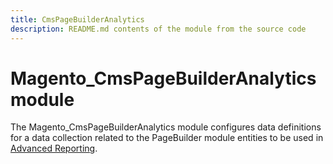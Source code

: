 ```yaml
---
title: CmsPageBuilderAnalytics
description: README.md contents of the module from the source code
---
```


# Magento_CmsPageBuilderAnalytics module

The Magento_CmsPageBuilderAnalytics module configures data definitions for a data collection related to the PageBuilder module entities to be used in [Advanced Reporting](https://devdocs.magento.com/guides/v2.4/advanced-reporting/modules.html).
